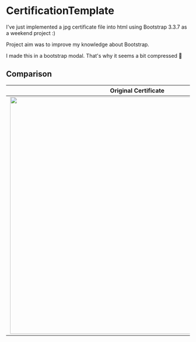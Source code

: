 <h1>CertificationTemplate</h1>

<p>I've just implemented a jpg certificate file into html using Bootstrap 3.3.7 as a weekend project :)</p>
<p>Project aim was to improve my knowledge about Bootstrap.</p>
<p>I made this in a bootstrap modal. That's why it seems a bit compressed 😬</p>


<h2>Comparison</h2>

| Original Certificate  | Bootstrap Certificate |
| ------------- | ------------- |
| <img align="right" width=700 height=650 src="https://github.com/SafaElmali/CertificationTemplate/blob/master/img/original_certificate.jpg">  | <img align="left" width=700 height=650 src="https://github.com/SafaElmali/CertificationTemplate/blob/master/img/bootstrap_img.png">  |
